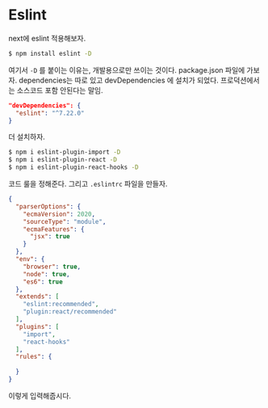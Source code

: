 # Eslint

next에 eslint 적용해보자.

```sh
$ npm install eslint -D
```

여기서 `-D` 를 붙이는 이유는, 개발용으로만 쓰이는 것이다. package.json 파일에 가보자. dependencies는 따로 있고 devDependencies 에 설치가 되었다. 프로덕션에서는 소스코드 포함 안된다는 말임.

```json
"devDependencies": {
  "eslint": "^7.22.0"
}
```

더 설치하자.

```sh
$ npm i eslint-plugin-import -D
$ npm i eslint-plugin-react -D
$ npm i eslint-plugin-react-hooks -D
```

코드 룰을 정해준다. 그리고 `.eslintrc` 파일을 만들자.

```json
{
  "parserOptions": {
    "ecmaVersion": 2020,
    "sourceType": "module",
    "ecmaFeatures": {
      "jsx": true
    }
  },
  "env": {
    "browser": true,
    "node": true,
    "es6": true
  },
  "extends": [
    "eslint:recommended",
    "plugin:react/recommended"
  ],
  "plugins": [
    "import",
    "react-hooks"
  ],
  "rules": {
    
  }
}
```

이렇게 입력해줍시다.
